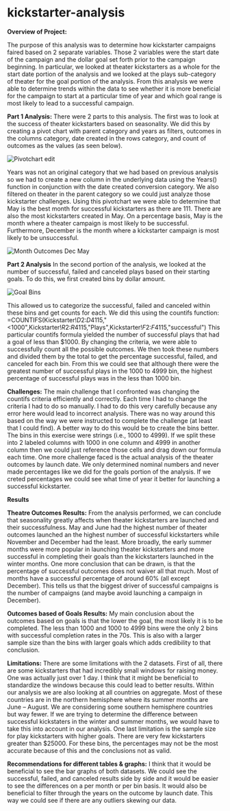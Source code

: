 # kickstarter-analysis

**Overview of Project:**

The purpose of this analysis was to determine how kickstarter campaigns faired based on 2 separate variables. Those 2 variables were the start date of the campaign and the dollar goal set forth prior to the campaign beginning. In particular, we looked at theater kickstarters as a whole for the start date portion of the analysis and we looked at the plays sub-category of theater for the goal portion of the analysis. From this analysis we were able to determine trends within the data to see whether it is more beneficial for the campaign to start at a particular time of year and which goal range is most likely to lead to a successful campaign.

**Part 1 Analysis:**
There were 2 parts to this analysis. The first was to look at the success of theater kickstarters based on seasonality. We did this by creating a pivot chart with parent category and years as filters, outcomes in the columns category, date created in the rows category, and count of outcomes as the values (as seen below).
 
![Pivotchart edit](https://user-images.githubusercontent.com/95661553/147416628-6b1f4fd0-b8dd-40b0-a143-cf4ba38fa42f.png)
 
Years was not an original category that we had based on previous analysis so we had to create a new column in the underlying data using the Years() function in conjunction with the date created conversion category. We also filtered on theater in the parent category so we could just analyze those kickstarter challenges. Using this pivotchart we were able to determine that May is the best month for successful kickstarters as there are 111. There are also the most kickstarters created in May. On a percentage basis, May is the month where a theater campaign is most likely to be successful. Furthermore, December is the month where a kickstarter campaign is most likely to be unsuccessful.

 
![Month Outcomes Dec   May](https://user-images.githubusercontent.com/95661553/147416654-4951ba0b-8f5d-428d-b90d-cd7abd47c93a.png)

**Part 2 Analysis**
In the second portion of the analysis, we looked at the number of successful, failed and canceled plays based on their starting goals. To do this, we first created bins by dollar amount.

 ![Goal Bins](https://user-images.githubusercontent.com/95661553/147416674-23e7bb23-eeeb-4480-9779-9ef2d98eafb5.png)

This allowed us to categorize the successful, failed and canceled within these bins and get counts for each. We did this using the countifs function: 
=COUNTIFS(Kickstarter!$D$2:$D$4115,"<1000",Kickstarter!$R$2:$R$4115,"Plays",Kickstarter!$F$2:$F$4115,"successful")
This particular countifs formula yielded the number of successful plays that had a goal of less than $1000. By changing the criteria, we were able to successfully count all the possible outcomes. We then took these numbers and divided them by the total to get the percentage successful, failed, and canceled for each bin. From this we could see that although there were the greatest number of successful plays in the 1000 to 4999 bin, the highest percentage of successful plays was in the less than 1000 bin.

**Challenges:**
The main challenge that I confronted was changing the countifs criteria efficiently and correctly. Each time I had to change the criteria I had to do so manually. I had to do this very carefully because any error here would lead to incorrect analysis. There was no way around this based on the way we were instructed to complete the challenge (at least that I could find). A better way to do this would be to create the bins better. The bins in this exercise were strings (i.e., 1000 to 4999). If we split these into 2 labeled columns with 1000 in one column and 4999 in another column then we could just reference those cells and drag down our formula each time. One more challenge faced is the actual analysis of the theater outcomes by launch date. We only determined nominal numbers and never made percentages like we did for the goals portion of the analysis. If we creted percentages we could see what time of year it better for launching a successful kickstarter.

**Results**

**Theatre Outcomes Results:**
From the analysis performed, we can conclude that seasonality greatly affects when theater kickstarters are launched and their successfulness. May and June had the highest number of theater outcomes launched an the highest number of successful kickstarters while November and December had the least. More broadly, the early summer months were more popular in launching theater kickstarters and more successful in completing their goals than the kickstarters launched in the winter months. One more conclusion that can be drawn, is that the percentage of successful outcomes does not waiver all that much. Most of months have a successful percentage of around 60% (all except December). This tells us that the biggest driver of successful campaigns is the number of campaigns (and maybe avoid launching a campaign in December).

**Outcomes based of Goals Results:**
My main conclusion about the outcomes based on goals is that the lower the goal, the most likely it is to be completed. The less than 1000 and 1000 to 4999 bins were the only 2 bins with successful completion rates in the 70s. This is also with a larger sample size than the bins with larger goals which adds credibility to that conclusion.

**Limitations:**
There are some limitations with the 2 datasets. First of all, there are some kickstarters that had incredibly small windows for raising money. One was actually just over 1 day. I think that it might be beneficial to standardize the windows because this could lead to better results. Within our analysis we are also looking at all countries on aggregate. Most of these countries are in the northern hemisphere where its summer months are June – August. We are considering some southern hemisphere countries but way fewer. If we are trying to determine the difference between successful kickstaters in the winter and summer months, we would have to take this into account in our analysis. One last limitation is the sample size for play kickstarters with higher goals. There are very few kickstarters greater than $25000. For these bins, the percentages may not be the most accurate because of this and the conclusions not as valid.

**Recommendations for different tables & graphs:**
I think that it would be beneficial to see the bar graphs of both datasets. We could see the successful, failed, and canceled results side by side and it would be easier to see the differences on a per month or per bin basis. It would also be beneficial to filter through the years on the outcome by launch date. This way we could see if there are any outliers skewing our data.


